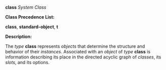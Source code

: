 **class** *System Class* 

**Class Precedence List:** 

**class**, **standard-object**, **t** 

**Description:** 

The *type* **class** represents *objects* that determine the structure and behavior of their *instances*. Associated with an *object* of *type* **class** is information describing its place in the directed acyclic graph of *classes*, its *slots*, and its options. 

